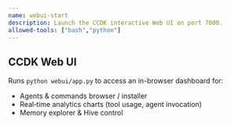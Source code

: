 ```yaml
---
name: webui-start
description: Launch the CCDK interactive Web UI on port 7000.
allowed-tools: ["bash","python"]
---
```

## CCDK Web UI

Runs `python webui/app.py` to access an in-browser dashboard for:
* Agents & commands browser / installer
* Real‑time analytics charts (tool usage, agent invocation)
* Memory explorer & Hive control
